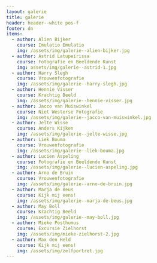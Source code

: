 ```yaml
---
layout: galerie
title: galerie
header: header--white pos-f
footer: dn
items:
  - author: Alien Bijker
    course: Imulatio Emulatio
    img: /assets/img/galerie--alien-bijker.jpg
  - author: Astrid Latupeirissa
    course: Fotografie en Beeldende Kunst
    img: assets/img/galerie--astrid-1.jpg
  - author: Harry Slegh
    course: Vrouwenfotografie
    img: /assets/img/galerie--harry-slegh.jpg
  - author: Hennie Visser
    course: Krachtig Beeld
    img: /assets/img/galerie--hennie-visser.jpg
  - author: Jacco van Muiswinkel
    course: Niet Westerse Fotografie
    img: /assets/img/galerie--jacco-van-muiswinkel.jpg
  - author: Jelte Wisse
    course: Anders Kijken
    img: /assets/img/galerie--jelte-wisse.jpg
  - author: Liek Bouma
    course: Vrouwenfotografie
    img: /assets/img/galerie--liek-bouma.jpg
  - author: Lucien Aspeling
    course: Fotografie en Beeldende Kunst
    img: /assets/img/galerie--lucien-aspeling.jpg
  - author: Arno de Bruin
    course: Vrouwenfotografie
    img: /assets/img/galerie--arno-de-bruin.jpg
  - author: Marja de Beus
    course: Kijk mij eens!
    img: /assets/img/galerie--marja-de-beus.jpg
  - author: May Boll
    course: Krachtig Beeld
    img: /assets/img/galerie--may-boll.jpg
  - author: Mieke Posthumus
    course: Excursie Zielhorst
    img: /assets/img/mieke-zielhorst-2.jpg
  - author: Max den Held
    course: Kijk mij eens!
    img: /assets/img/zelfportret.jpg
---
```


